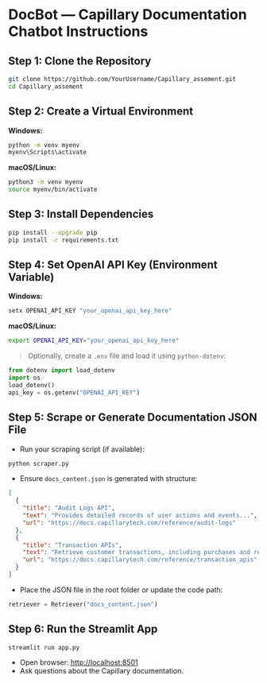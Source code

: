 # DocBot — Capillary Documentation Chatbot Instructions

## Step 1: Clone the Repository
```bash
git clone https://github.com/YourUsername/Capillary_assement.git
cd Capillary_assement
```

## Step 2: Create a Virtual Environment
**Windows:**
```bash
python -m venv myenv
myenv\Scripts\activate
```
**macOS/Linux:**
```bash
python3 -m venv myenv
source myenv/bin/activate
```

## Step 3: Install Dependencies
```bash
pip install --upgrade pip
pip install -r requirements.txt
```

## Step 4: Set OpenAI API Key (Environment Variable)
**Windows:**
```bash
setx OPENAI_API_KEY "your_openai_api_key_here"
```
**macOS/Linux:**
```bash
export OPENAI_API_KEY="your_openai_api_key_here"
```
> Optionally, create a `.env` file and load it using `python-dotenv`:
```python
from dotenv import load_dotenv
import os
load_dotenv()
api_key = os.getenv("OPENAI_API_KEY")
```

## Step 5: Scrape or Generate Documentation JSON File
- Run your scraping script (if available):
```bash
python scraper.py
```
- Ensure `docs_content.json` is generated with structure:
```json
[
  {
    "title": "Audit Logs API",
    "text": "Provides detailed records of user actions and events...",
    "url": "https://docs.capillarytech.com/reference/audit-logs"
  },
  {
    "title": "Transaction APIs",
    "text": "Retrieve customer transactions, including purchases and returns...",
    "url": "https://docs.capillarytech.com/reference/transaction_apis"
  }
]
```
- Place the JSON file in the root folder or update the code path:
```python
retriever = Retriever("docs_content.json")
```

## Step 6: Run the Streamlit App
```bash
streamlit run app.py
```
- Open browser: [http://localhost:8501](http://localhost:8501)
- Ask questions about the Capillary documentation.

